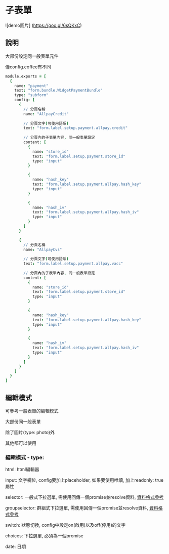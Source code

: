 # 子表單

![demo圖片] (https://goo.gl/6sQKxC)

## 說明

大部份設定同一般表單元件

僅config.coffee有不同

```coffeescript
module.exports = [
  {
    name: "payment"
    text: "form.bundle.WidgetPaymentBundle"
    type: "subform"
    config: [
      {
        // 分頁名稱
        name: "AllpayCredit"
        
        // 分頁文字(可使用語系)
        text: "form.label.setup.payment.allpay.credit"
        
        // 分頁內的子表單內容, 同一般表單設定
        content: [
          {
            name: "store_id"
            text: "form.label.setup.payment.store_id"
            type: "input"
          }

          {
            name: "hash_key"
            text: "form.label.setup.payment.allpay.hash_key"
            type: "input"
          }

          {
            name: "hash_iv"
            text: "form.label.setup.payment.allpay.hash_iv"
            type: "input"
          }
        ]
      }

      {
        // 分頁名稱
        name: "AllpayCvs"
        
        // 分頁文字(可使用語系)
        text: "form.label.setup.payment.allpay.vacc"
        
        // 分頁內的子表單內容, 同一般表單設定
        content: [
          {
            name: "store_id"
            text: "form.label.setup.payment.store_id"
            type: "input"
          }

          {
            name: "hash_key"
            text: "form.label.setup.payment.allpay.hash_key"
            type: "input"
          }

          {
            name: "hash_iv"
            text: "form.label.setup.payment.allpay.hash_iv"
            type: "input"
          }
        ]
      }
    ]
  }
]
```

## 編輯模式

可參考一般表單的編輯模式

大部份同一般表單

除了圖片(type: photo)外

其他都可以使用

### 編輯模式 - type:

html: html編輯器

input: 文字欄位, config要加上placeholder, 如果要使用唯讀, 加上readonly: true屬性

selector: 一般式下拉選單, 需使用回傳一個promise並resolve資料, [資料格式參考](https://demo1255810.mockable.io/product-edit-tags)

groupselector: 群組式下拉選單, 需使用回傳一個promise並resolve資料, [資料格式參考](https://demo1255810.mockable.io/product-edit-categories)

switch: 狀態切換, config中設定on(啟用)以及off(停用)的文字

choices: 下拉選單, 必須為一個promise

date: 日期